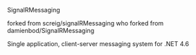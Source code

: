 SignalRMessaging

forked from screig/signalRMessaging who forked from damienbod/SignalRMessaging

Single application, client-server messaging system for .NET 4.6
